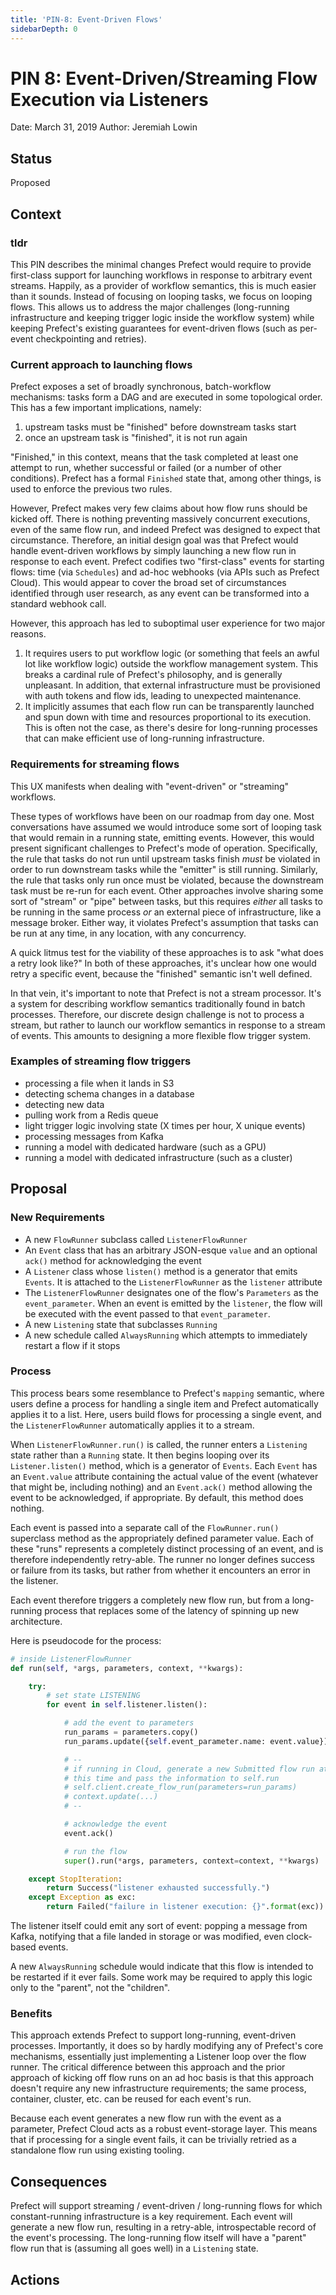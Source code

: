 ```yaml
---
title: 'PIN-8: Event-Driven Flows'
sidebarDepth: 0
---
```


# PIN 8: Event-Driven/Streaming Flow Execution via Listeners

Date: March 31, 2019
Author: Jeremiah Lowin

## Status

Proposed

## Context

### tldr

This PIN describes the minimal changes Prefect would require to provide first-class support for launching workflows in response to arbitrary event streams. Happily, as a provider of workflow semantics, this is much easier than it sounds. Instead of focusing on looping tasks, we focus on looping flows. This allows us to address the major challenges (long-running infrastructure and keeping trigger logic inside the workflow system) while keeping Prefect's existing guarantees for event-driven flows (such as per-event checkpointing and retries).

### Current approach to launching flows

Prefect exposes a set of broadly synchronous, batch-workflow mechanisms: tasks form a DAG and are executed in some topological order. This has a few important implications, namely:

1. upstream tasks must be "finished" before downstream tasks start
1. once an upstream task is "finished", it is not run again

"Finished," in this context, means that the task completed at least one attempt to run, whether successful or failed (or a number of other conditions). Prefect has a formal `Finished` state that, among other things, is used to enforce the previous two rules.

However, Prefect makes very few claims about how flow runs should be kicked off. There is nothing preventing massively concurrent executions, even of the same flow run, and indeed Prefect was designed to expect that circumstance. Therefore, an initial design goal was that Prefect would handle event-driven workflows by simply launching a new flow run in response to each event. Prefect codifies two "first-class" events for starting flows: time (via `Schedules`) and ad-hoc webhooks (via APIs such as Prefect Cloud). This would appear to cover the broad set of circumstances identified through user research, as any event can be transformed into a standard webhook call.

However, this approach has led to suboptimal user experience for two major reasons.

1. It requires users to put workflow logic (or something that feels an awful lot like workflow logic) outside the workflow management system. This breaks a cardinal rule of Prefect's philosophy, and is generally unpleasant. In addition, that external infrastructure must be provisioned with auth tokens and flow ids, leading to unexpected maintenance.
1. It implicitly assumes that each flow run can be transparently launched and spun down with time and resources proportional to its execution. This is often not the case, as there's desire for long-running processes that can make efficient use of long-running infrastructure.

### Requirements for streaming flows

This UX manifests when dealing with "event-driven" or "streaming" workflows.

These types of workflows have been on our roadmap from day one. Most conversations have assumed we would introduce some sort of looping task that would remain in a running state, emitting events. However, this would present significant challenges to Prefect's mode of operation. Specifically, the rule that tasks do not run until upstream tasks finish _must_ be violated in order to run downstream tasks while the "emitter" is still running. Similarly, the rule that tasks only run once must be violated, because the downstream task must be re-run for each event. Other approaches involve sharing some sort of "stream" or "pipe" between tasks, but this requires _either_ all tasks to be running in the same process _or_ an external piece of infrastructure, like a message broker. Either way, it violates Prefect's assumption that tasks can be run at any time, in any location, with any concurrency.

A quick litmus test for the viability of these approaches is to ask "what does a retry look like?" In both of these approaches, it's unclear how one would retry a specific event, because the "finished" semantic isn't well defined.

In that vein, it's important to note that Prefect is not a stream processor. It's a system for describing workflow semantics traditionally found in batch processes. Therefore, our discrete design challenge is not to process a stream, but rather to launch our workflow semantics in response to a stream of events. This amounts to designing a more flexible flow trigger system.

### Examples of streaming flow triggers

- processing a file when it lands in S3
- detecting schema changes in a database
- detecting new data
- pulling work from a Redis queue
- light trigger logic involving state (X times per hour, X unique events)
- processing messages from Kafka
- running a model with dedicated hardware (such as a GPU)
- running a model with dedicated infrastructure (such as a cluster)

## Proposal

### New Requirements

- A new `FlowRunner` subclass called `ListenerFlowRunner`
- An `Event` class that has an arbitrary JSON-esque `value` and an optional `ack()` method for acknowledging the event
- A `Listener` class whose `listen()` method is a generator that emits `Events`. It is attached to the `ListenerFlowRunner` as the `listener` attribute
- The `ListenerFlowRunner` designates one of the flow's `Parameters` as the `event_parameter`. When an event is emitted by the `listener`, the flow will be executed with the event passed to that `event_parameter`.
- A new `Listening` state that subclasses `Running`
- A new schedule called `AlwaysRunning` which attempts to immediately restart a flow if it stops

### Process

This process bears some resemblance to Prefect's `mapping` semantic, where users define a process for handling a single item and Prefect automatically applies it to a list. Here, users build flows for processing a single event, and the `ListenerFlowRunner` automatically applies it to a stream.

When `ListenerFlowRunner.run()` is called, the runner enters a `Listening` state rather than a `Running` state. It then begins looping over its `Listener.listen()` method, which is a generator of `Events`. Each `Event` has an `Event.value` attribute containing the actual value of the event (whatever that might be, including nothing) and an `Event.ack()` method allowing the event to be acknowledged, if appropriate. By default, this method does nothing.

Each event is passed into a separate call of the `FlowRunner.run()` superclass method as the appropriately defined parameter value. Each of these "runs" represents a completely distinct processing of an event, and is therefore independently retry-able. The runner no longer defines success or failure from its tasks, but rather from whether it encounters an error in the listener.

Each event therefore triggers a completely new flow run, but from a long-running process that replaces some of the latency of spinning up new architecture.

Here is pseudocode for the process:

```Python
# inside ListenerFlowRunner
def run(self, *args, parameters, context, **kwargs):

    try:
        # set state LISTENING
        for event in self.listener.listen():

            # add the event to parameters
            run_params = parameters.copy()
            run_params.update({self.event_parameter.name: event.value})

            # --
            # if running in Cloud, generate a new Submitted flow run at
            # this time and pass the information to self.run
            # self.client.create_flow_run(parameters=run_params)
            # context.update(...)
            # --

            # acknowledge the event
            event.ack()

            # run the flow
            super().run(*args, parameters, context=context, **kwargs)

    except StopIteration:
        return Success("listener exhausted successfully.")
    except Exception as exc:
        return Failed("failure in listener execution: {}".format(exc))
```

The listener itself could emit any sort of event: popping a message from Kafka, notifying that a file landed in storage or was modified, even clock-based events.

A new `AlwaysRunning` schedule would indicate that this flow is intended to be restarted if it ever fails. Some work may be required to apply this logic only to the "parent", not the "children".

### Benefits

This approach extends Prefect to support long-running, event-driven processes. Importantly, it does so by hardly modifying any of Prefect's core mechanisms, essentially just implementing a Listener loop over the flow runner. The critical difference between this approach and the prior approach of kicking off flow runs on an ad hoc basis is that this approach doesn't require any new infrastructure requirements; the same process, container, cluster, etc. can be reused for each event's run.

Because each event generates a new flow run with the event as a parameter, Prefect Cloud acts as a robust event-storage layer. This means that if processing for a single event fails, it can be trivially retried as a standalone flow run using existing tooling.

## Consequences

Prefect will support streaming / event-driven / long-running flows for which constant-running infrastructure is a key requirement. Each event will generate a new flow run, resulting in a retry-able, introspectable record of the event's processing. The long-running flow itself will have a "parent" flow run that is (assuming all goes well) in a `Listening` state.

## Actions
